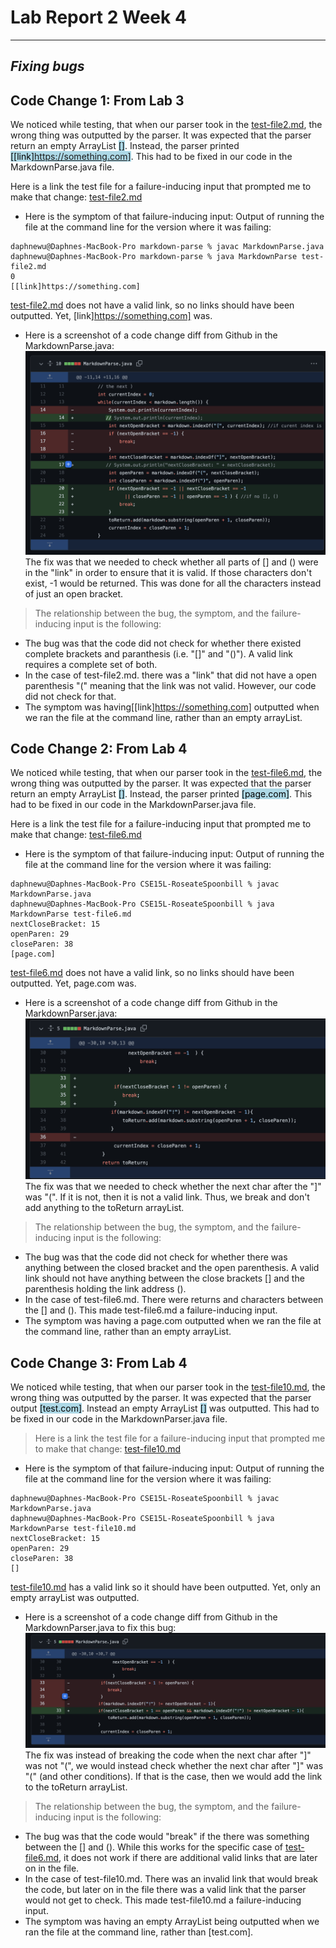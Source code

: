 # Lab Report 2 Week 4
---
## *Fixing bugs*


## **Code Change 1**: From Lab 3
We noticed while testing, that when our parser took in the [test-file2.md](https://github.com/Daphne-wu/markdown-parse/blob/main/test-file2.md), the wrong thing was outputted by the parser. It was expected that the parser return an empty ArrayList <mark style="background-color: lightblue">[]</mark>. Instead, the parser printed <mark style="background-color: lightblue">[[link]https://something.com]</mark>. This had to be fixed in our code in the MarkdownParse.java file. 

Here is a link the test file for a failure-inducing input that prompted me to make that change: [test-file2.md](https://github.com/Daphne-wu/markdown-parse/blob/main/test-file2.md)

* Here is the symptom of that failure-inducing input:
Output of running the file at the command line for the version where it was failing:
```
daphnewu@Daphnes-MacBook-Pro markdown-parse % javac MarkdownParse.java        
daphnewu@Daphnes-MacBook-Pro markdown-parse % java MarkdownParse test-file2.md
0
[[link]https://something.com]
```

<!-- ![Image](photos/L2symptom1.png) -->
[test-file2.md](https://github.com/Daphne-wu/markdown-parse/blob/main/test-file2.md) does not have a valid link, so no links should have been outputted. Yet, [link]https://something.com] was. 
* Here is a screenshot of a code change diff from Github in the MarkdownParse.java:
![Image](photos/L2change1.png)
The fix was that we needed to check whether all parts of [] and () were in the "link" in order to ensure that it is valid. If those characters don't exist, -1 would be returned. This was done for all the characters instead of just an open bracket.

> The relationship between the bug, the symptom, and the failure-inducing input is the following:
* The bug was that the code did not check for whether there existed complete brackets and paranthesis (i.e. "[]" and "()"). A valid link requires a complete set of both.
* In the case of test-file2.md. there was a "link" that did not have a open parenthesis "(" meaning that the link was not valid. However, our code did not check for that. 
* The symptom was having[[link]https://something.com] outputted when we ran the file at the command line, rather than an empty arrayList.

## **Code Change 2**: From Lab 4 
We noticed while testing, that when our parser took in the [test-file6.md](https://github.com/Daphne-wu/CSE15L-RoseateSpoonbill/blob/main/test-file6.md), the wrong thing was outputted by the parser. It was expected that the parser return an empty ArrayList <mark style="background-color: lightblue">[]</mark>. Instead, the parser printed <mark style="background-color: lightblue">[page.com]</mark>. This had to be fixed in our code in the MarkdownParser.java file. 

Here is a link the test file for a failure-inducing input that prompted me to make that change: [test-file6.md](https://github.com/Daphne-wu/CSE15L-RoseateSpoonbill/blob/main/test-file6.md)


* Here is the symptom of that failure-inducing input:
Output of running the file at the command line for the version where it was failing:
```
daphnewu@Daphnes-MacBook-Pro CSE15L-RoseateSpoonbill % javac MarkdownParse.java        
daphnewu@Daphnes-MacBook-Pro CSE15L-RoseateSpoonbill % java MarkdownParse test-file6.md
nextCloseBracket: 15
openParen: 29
closeParen: 38
[page.com]
```
<!-- ![Image](photos/L2symptom2.png) -->
[test-file6.md](https://github.com/Daphne-wu/CSE15L-RoseateSpoonbill/blob/main/test-file6.md) does not have a valid link, so no links should have been outputted. Yet, page.com was. 
* Here is a screenshot of a code change diff from Github in the MarkdownParser.java:
![Image](photos/L2change2.png)
The fix was that we needed to check whether the next char after the "]" was "(". If it is not, then it is not a valid link. Thus, we break and don't add anything to the toReturn arrayList.

> The relationship between the bug, the symptom, and the failure-inducing input is the following:
* The bug was that the code did not check for whether there was anything between the closed bracket and the open parenthesis. A valid link should not have anything between the close brackets [] and the parenthesis holding the link address ().
* In the case of test-file6.md. There were returns and characters between the [] and (). This made test-file6.md a failure-inducing input. 
* The symptom was having a page.com outputted when we ran the file at the command line, rather than an empty arrayList.


## **Code Change 3**: From Lab 4 
We noticed while testing, that when our parser took in the [test-file10.md](https://github.com/Daphne-wu/CSE15L-RoseateSpoonbill/blob/main/test-file10.md), the wrong thing was outputted by the parser. It was expected that the parser output <mark style="background-color: lightblue">[test.com]</mark>. Instead an empty ArrayList <mark style="background-color: lightblue">[]</mark> was outputted. This had to be fixed in our code in the MarkdownParser.java file. 

> Here is a link the test file for a failure-inducing input that prompted me to make that change: [test-file10.md](https://github.com/Daphne-wu/CSE15L-RoseateSpoonbill/blob/main/test-file10.md)

* Here is the symptom of that failure-inducing input:
Output of running the file at the command line for the version where it was failing:
```
daphnewu@Daphnes-MacBook-Pro CSE15L-RoseateSpoonbill % javac MarkdownParse.java        
daphnewu@Daphnes-MacBook-Pro CSE15L-RoseateSpoonbill % java MarkdownParse test-file10.md
nextCloseBracket: 15
openParen: 29
closeParen: 38
[]
```
<!-- ![Image](photos/L2symptom3.png) -->
[test-file10.md](https://github.com/Daphne-wu/CSE15L-RoseateSpoonbill/blob/main/test-file10.md) has a valid link so it should have been outputted. Yet, only an empty arrayList was outputted.
 * Here is a screenshot of a code change diff from Github in the MarkdownParser.java to fix this bug:
![Image](photos/L2change3.png)
The fix was instead of breaking the code when the next char after "]" was not "(", we would instead check whether the next char after "]" was "(" (and other conditions). If that is the case, then we would add the link to the toReturn arrayList. 

> The relationship between the bug, the symptom, and the failure-inducing input is the following:
* The bug was that the code would "break" if the there was something between the [] and (). While this works for the specific case of [test-file6.md](https://github.com/Daphne-wu/CSE15L-RoseateSpoonbill/blob/main/test-file6.md), it does not work if there are additional valid links that are later on in the file. 
* In the case of test-file10.md. There was an invalid link that would break the code, but later on in the file there was a valid link that the parser would not get to check. This made test-file10.md a failure-inducing input. 
* The symptom was having an empty ArrayList being outputted when we ran the file at the command line, rather than [test.com].
